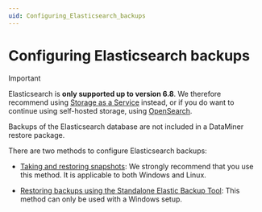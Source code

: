 ```yaml
---
uid: Configuring_Elasticsearch_backups
---
```


# Configuring Elasticsearch backups

> [!IMPORTANT]
> Elasticsearch is **only supported up to version 6.8**. We therefore recommend using [Storage as a Service](xref:STaaS) instead, or if you do want to continue using self-hosted storage, using [OpenSearch](xref:OpenSearch_database).

Backups of the Elasticsearch database are not included in a DataMiner restore package.

There are two methods to configure Elasticsearch backups:

- [Taking and restoring snapshots](xref:Configuring_Elasticsearch_backups_Windows_Linux): We strongly recommend that you use this method. It is applicable to both Windows and Linux.

- [Restoring backups using the Standalone Elastic Backup Tool](xref:Configuring_Elasticsearch_backups_Windows): This method can only be used with a Windows setup.
